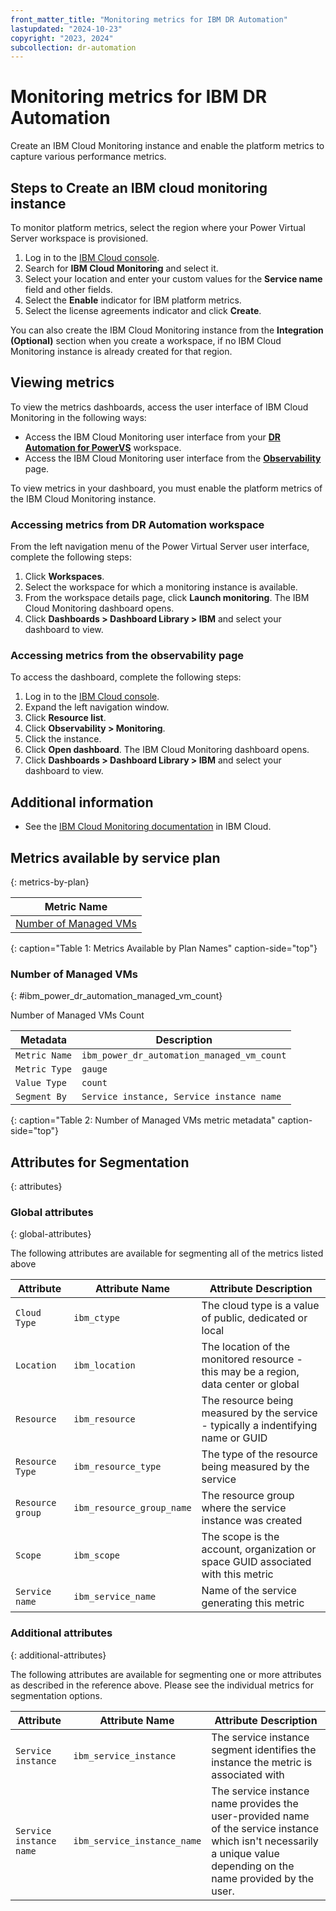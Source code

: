 ```yaml
---
front_matter_title: "Monitoring metrics for IBM DR Automation"
lastupdated: "2024-10-23"
copyright: "2023, 2024"
subcollection: dr-automation
---
```

# Monitoring metrics for IBM DR Automation

Create an IBM Cloud Monitoring instance and enable the platform metrics to capture various performance metrics.

## Steps to Create an IBM cloud monitoring instance

To monitor platform metrics, select the region where your Power Virtual Server workspace is provisioned.

1. Log in to the [IBM Cloud console](https://cloud.ibm.com/).
2. Search for **IBM Cloud Monitoring** and select it.
3. Select your location and enter your custom values for the **Service name** field and other fields.
4. Select the **Enable** indicator for IBM platform metrics.
5. Select the license agreements indicator and click **Create**.

You can also create the IBM Cloud Monitoring instance from the **Integration (Optional)** section when you create a workspace, if no IBM Cloud Monitoring instance is already created for that region.

## Viewing metrics

To view the metrics dashboards, access the user interface of IBM Cloud Monitoring in the following ways:

- Access the IBM Cloud Monitoring user interface from your [**DR Automation for PowerVS**](#accessing-metrics-from-dr-automation-workspace) workspace.
- Access the IBM Cloud Monitoring user interface from the [**Observability**](#accessing-metrics-from-the-observability-page) page.

To view metrics in your dashboard, you must enable the platform metrics of the IBM Cloud Monitoring instance.

### Accessing metrics from DR Automation workspace

From the left navigation menu of the Power Virtual Server user interface, complete the following steps:

1. Click **Workspaces**.
2. Select the workspace for which a monitoring instance is available.
3. From the workspace details page, click **Launch monitoring**. The IBM Cloud Monitoring dashboard opens.
4. Click **Dashboards > Dashboard Library > IBM** and select your dashboard to view.

### Accessing metrics from the observability page

To access the dashboard, complete the following steps:

1. Log in to the [IBM Cloud console](https://cloud.ibm.com/login).
2. Expand the left navigation window.
3. Click **Resource list**.
4. Click **Observability > Monitoring**.
5. Click the instance.
6. Click **Open dashboard**. The IBM Cloud Monitoring dashboard opens.
7. Click **Dashboards > Dashboard Library > IBM** and select your dashboard to view.

## Additional information

- See the [IBM Cloud Monitoring documentation](https://cloud.ibm.com/docs/monitoring) in IBM Cloud.


## Metrics available by service plan

{: metrics-by-plan}

| Metric Name |
|-----------|
| [Number of Managed VMs](#ibm_power_dr_automation_managed_vm_count) | 
{: caption="Table 1: Metrics Available by Plan Names" caption-side="top"}

### Number of Managed VMs
{: #ibm_power_dr_automation_managed_vm_count}

Number of Managed VMs Count

| Metadata | Description |
|----------|-------------|
| `Metric Name` | `ibm_power_dr_automation_managed_vm_count`|
| `Metric Type` | `gauge` |
| `Value Type`  | `count` |
| `Segment By` | `Service instance, Service instance name` |
{: caption="Table 2: Number of Managed VMs metric metadata" caption-side="top"}

## Attributes for Segmentation
{: attributes}

### Global attributes

{: global-attributes}

The following attributes are available for segmenting all of the metrics listed above

| Attribute | Attribute Name | Attribute Description |
|-----------|----------------|-----------------------|
| `Cloud Type` | `ibm_ctype` | The cloud type is a value of public, dedicated or local |
| `Location` | `ibm_location` | The location of the monitored resource - this may be a region, data center or global |
| `Resource` | `ibm_resource` | The resource being measured by the service - typically a indentifying name or GUID |
| `Resource Type` | `ibm_resource_type` | The type of the resource being measured by the service |
| `Resource group` | `ibm_resource_group_name` | The resource group where the service instance was created |
| `Scope` | `ibm_scope` | The scope is the account, organization or space GUID associated with this metric |
| `Service name` | `ibm_service_name` | Name of the service generating this metric |

### Additional attributes

{: additional-attributes}

The following attributes are available for segmenting one or more attributes as described in the reference above.  Please see the individual metrics for segmentation options.

| Attribute | Attribute Name | Attribute Description |
|-----------|----------------|-----------------------|
| `Service instance` | `ibm_service_instance` | The service instance segment identifies the instance the metric is associated with |
| `Service instance name` | `ibm_service_instance_name` | The service instance name provides the user-provided name of the service instance which isn't necessarily a unique value depending on the name provided by the user. |
